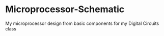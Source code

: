 # Microprocessor-Schematic
My microprocessor design from basic components for my Digital Circuits class
